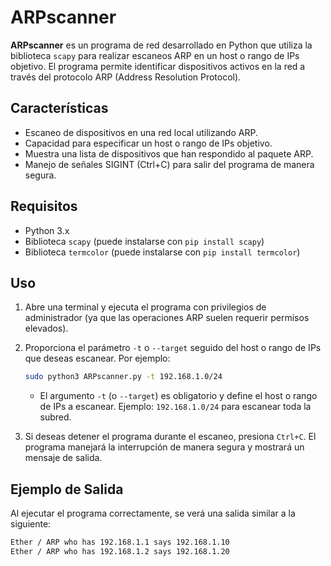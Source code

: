 # ARPscanner
**ARPscanner** es un programa de red desarrollado en Python que utiliza la biblioteca `scapy` para realizar escaneos ARP en un host o rango de IPs objetivo. El programa permite identificar dispositivos activos en la red a través del protocolo ARP (Address Resolution Protocol).

## Características
- Escaneo de dispositivos en una red local utilizando ARP.
- Capacidad para especificar un host o rango de IPs objetivo.
- Muestra una lista de dispositivos que han respondido al paquete ARP.
- Manejo de señales SIGINT (Ctrl+C) para salir del programa de manera segura.

## Requisitos

- Python 3.x
- Biblioteca `scapy` (puede instalarse con `pip install scapy`)
- Biblioteca `termcolor` (puede instalarse con `pip install termcolor`)

## Uso

1. Abre una terminal y ejecuta el programa con privilegios de administrador (ya que las operaciones ARP suelen requerir permisos elevados).
2. Proporciona el parámetro `-t` o `--target` seguido del host o rango de IPs que deseas escanear. Por ejemplo:
    ```bash
    sudo python3 ARPscanner.py -t 192.168.1.0/24
    ```

   - El argumento `-t` (o `--target`) es obligatorio y define el host o rango de IPs a escanear. Ejemplo: `192.168.1.0/24` para escanear toda la subred.

3. Si deseas detener el programa durante el escaneo, presiona `Ctrl+C`. El programa manejará la interrupción de manera segura y mostrará un mensaje de salida.

## Ejemplo de Salida

Al ejecutar el programa correctamente, se verá una salida similar a la siguiente:

```bash
Ether / ARP who has 192.168.1.1 says 192.168.1.10
Ether / ARP who has 192.168.1.2 says 192.168.1.20
